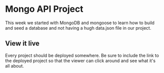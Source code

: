 # Mongo API Project

This week we started with MongoDB and mongoose to learn how to build and seed a database and not having a hugh data.json file in our project.

## View it live

Every project should be deployed somewhere. Be sure to include the link to the deployed project so that the viewer can click around and see what it's all about.
